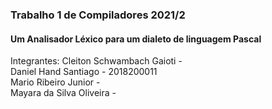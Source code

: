 ### Trabalho 1 de Compiladores 2021/2
#### Um Analisador Léxico para um dialeto de linguagem Pascal

Integrantes:
Cleiton Schwambach Gaioti -    
Daniel Hand Santiago - 2018200011   
Mario Ribeiro Junior -    
Mayara da Silva Oliveira -    
